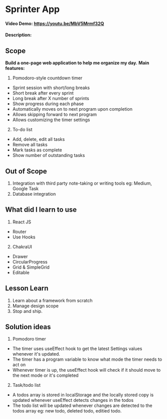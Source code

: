# Sprinter App
#### Video Demo:  <https://youtu.be/MbV5Mrmf32Q>
#### Description:

## Scope
**Build a one-page web application to help me organize my day.**
**Main features:**
1. Pomodoro-style countdown timer
- Sprint session with short/long breaks
- Short break after every sprint 
- Long break after X number of sprints
- Show progress during each phase
- Automatically moves on to next program upon completion
- Allows skipping forward to next program
- Allows customizing the timer settings

2. 	To-do list
- Add, delete, edit all tasks
- Remove all tasks 
- Mark tasks as complete
- Show number of outstanding tasks

## Out of Scope
1. Integration with third party note-taking or writing tools eg: Medium, Google Task
2. Database integration

## What did I learn to use
1. React JS
- Router
- Use Hooks
2. ChakraUI
- Drawer
- CircularProgress
- Grid & SimpleGrid
- Editable

## Lesson Learn

1. Learn about a framework from scratch
2. Manage design scope
3. Stop and ship.


## Solution ideas
1. Pomodoro timer 
- The timer uses useEffect hook to get the latest Settings values whenever it's updated.
- The timer has a program variable to know what mode the timer needs to act on
- Whenever timer is up, the useEffect hook will check if it should move to the next mode or it's completed

2. Task/todo list
- A todos array is stored in localStorage and the locally stored copy is updated whenever useEffect detects changes in the todos
- The todo list will be updated whenever changes are detected to the todos array eg: new todo, deleted todo, editied todo.